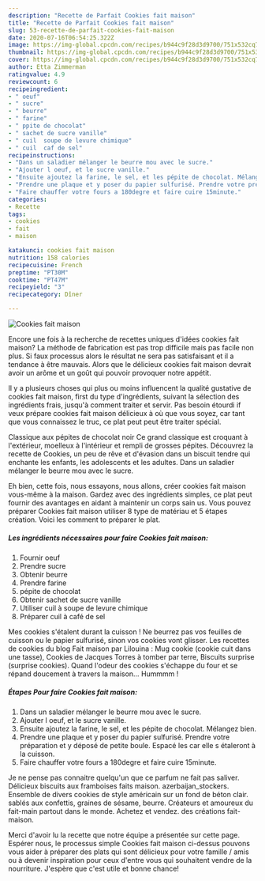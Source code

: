 ```yaml
---
description: "Recette de Parfait Cookies fait maison"
title: "Recette de Parfait Cookies fait maison"
slug: 53-recette-de-parfait-cookies-fait-maison
date: 2020-07-16T06:54:25.322Z
image: https://img-global.cpcdn.com/recipes/b944c9f28d3d9700/751x532cq70/cookies-fait-maison-photo-principale-de-la-recette.jpg
thumbnail: https://img-global.cpcdn.com/recipes/b944c9f28d3d9700/751x532cq70/cookies-fait-maison-photo-principale-de-la-recette.jpg
cover: https://img-global.cpcdn.com/recipes/b944c9f28d3d9700/751x532cq70/cookies-fait-maison-photo-principale-de-la-recette.jpg
author: Etta Zimmerman
ratingvalue: 4.9
reviewcount: 6
recipeingredient:
- " oeuf"
- " sucre"
- " beurre"
- " farine"
- " ppite de chocolat"
- " sachet de sucre vanille"
- " cuil  soupe de levure chimique"
- " cuil  caf de sel"
recipeinstructions:
- "Dans un saladier mélanger le beurre mou avec le sucre."
- "Ajouter l oeuf, et le sucre vanille."
- "Ensuite ajoutez la farine, le sel, et les pépite de chocolat. Mélangez bien."
- "Prendre une plaque et y poser du papier sulfurisé. Prendre votre préparation et y déposé de petite boule. Espacé les car elle s étaleront à la cuisson."
- "Faire chauffer votre fours a 180degre et faire cuire 15minute."
categories:
- Recette
tags:
- cookies
- fait
- maison

katakunci: cookies fait maison 
nutrition: 158 calories
recipecuisine: French
preptime: "PT30M"
cooktime: "PT47M"
recipeyield: "3"
recipecategory: Dîner

---
```



![Cookies fait maison](https://img-global.cpcdn.com/recipes/b944c9f28d3d9700/751x532cq70/cookies-fait-maison-photo-principale-de-la-recette.jpg)

Encore une fois à la recherche de recettes uniques d'idées cookies fait maison? La méthode de fabrication est pas trop difficile mais pas facile non plus. Si faux processus alors le résultat ne sera pas satisfaisant et il a tendance à être mauvais. Alors que le délicieux cookies fait maison devrait avoir un arôme et un goût qui pouvoir provoquer notre appétit.

Il y a plusieurs choses qui plus ou moins influencent la qualité gustative de cookies fait maison, first du type d'ingrédients, suivant la sélection des ingrédients frais, jusqu'à comment traiter et servir. Pas besoin étourdi if veux prépare cookies fait maison délicieux à où que vous soyez, car tant que vous connaissez le truc, ce plat peut peut être traiter spécial.

Classique aux pépites de chocolat noir Ce grand classique est croquant à l&#39;extérieur, moelleux à l&#39;intérieur et rempli de grosses pépites. Découvrez la recette de Cookies, un peu de rêve et d&#39;évasion dans un biscuit tendre qui enchante les enfants, les adolescents et les adultes. Dans un saladier mélanger le beurre mou avec le sucre.


Eh bien, cette fois, nous essayons, nous allons, créer cookies fait maison vous-même à la maison. Gardez avec des ingrédients simples, ce plat peut fournir des avantages en aidant à maintenir un corps sain us. Vous pouvez préparer Cookies fait maison utiliser 8 type de matériau et 5 étapes création. Voici les comment to préparer le plat.

<!--inarticleads1-->

##### Les ingrédients nécessaires pour faire Cookies fait maison:

1. Fournir  oeuf
1. Prendre  sucre
1. Obtenir  beurre
1. Prendre  farine
1.   pépite de chocolat
1. Obtenir  sachet de sucre vanille
1. Utiliser  cuil à soupe de levure chimique
1. Préparer  cuil à café de sel


Mes cookies s&#39;étalent durant la cuisson ! Ne beurrez pas vos feuilles de cuisson ou le papier sulfurisé, sinon vos cookies vont glisser. Les recettes de cookies du blog Fait maison par Lilouina : Mug cookie (cookie cuit dans une tasse), Cookies de Jacques Torres à tomber par terre, Biscuits surprise (surprise cookies). Quand l&#39;odeur des cookies s&#39;échappe du four et se répand doucement à travers la maison… Hummmm ! 

<!--inarticleads2-->

##### Étapes Pour faire Cookies fait maison:

1. Dans un saladier mélanger le beurre mou avec le sucre.
1. Ajouter l oeuf, et le sucre vanille.
1. Ensuite ajoutez la farine, le sel, et les pépite de chocolat. Mélangez bien.
1. Prendre une plaque et y poser du papier sulfurisé. Prendre votre préparation et y déposé de petite boule. Espacé les car elle s étaleront à la cuisson.
1. Faire chauffer votre fours a 180degre et faire cuire 15minute.


Je ne pense pas connaitre quelqu&#39;un que ce parfum ne fait pas saliver. Délicieux biscuits aux framboises faits maison. azerbaijan_stockers. Ensemble de divers cookies de style américain sur un fond de béton clair. sablés aux confettis, graines de sésame, beurre. Créateurs et amoureux du fait-main partout dans le monde. Achetez et vendez. des créations fait-maison. 


Merci d'avoir lu la recette que notre équipe a présentée sur cette page. Espérer nous, le processus simple Cookies fait maison ci-dessus pouvons vous aider à préparer des plats qui sont délicieux pour votre famille / amis ou à devenir inspiration pour ceux d'entre vous qui souhaitent vendre de la nourriture. J'espère que c'est utile et bonne chance!
